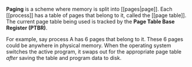 **Paging** is a scheme where memory is split into [[pages|page]]. Each [[process]] has a table of pages that belong to it, called the [[page table]]. The current page table being used is tracked by the **Page Table Base Register (PTBR)**.



For example, say process A has 6 pages that belong to it. These 6 pages could be anywhere in physical memory. When the operating system switches the active program, it swaps out for the appropriate page table _after_ saving the table and program data to disk.